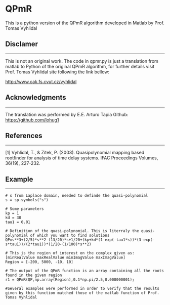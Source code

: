 # QPmR
This is a python version of the QPmR algorithm developed in Matlab by Prof. Tomas Vyhlidal

## Disclamer
---------

This is not an original work. The code in qpmr.py is just a translation from matlab to Python of the original QPmR algorithm, for further details visit Prof. Tomas Vyhlidal site following the link bellow:

http://www.cak.fs.cvut.cz/vyhlidal

## Acknowledgments
----------
The translation was performed by E.E. Arturo Tapia
Github: https://github.com/lohug1

## References
----------

[1] Vyhlídal, T., & Zítek, P. (2003). Quasipolynomial mapping based rootfinder for analysis of time delay systems. IFAC Proceedings Volumes, 36(19), 227-232.

## Example
---------
```
# s from Laplace domain, needed to definde the quasi-polynomial
s = sp.symbols("s")

# Some parameters
kp = 1
kd = 30
tau1 = 0.01

# Definition of the quasi-polynomial. This is literraly the quasi-polynomial of which you want to find solutions
QP=s**3+(2/5)*s**2-(13/20)*s+1/20+(kp+kd*(1-exp(-tau1*s))*(3-exp(-s*tau1))/(2*tau1))*(1/20-(1/100)*s**2)

# This is the region of interest on the complex given as: [minRealValue maxRealValue minImagValue maxImagValue] 
Region = [-200, 5000, -10, 10]

# The output of the QPmR function is an array containing all the roots found in the given region
r1 = QPmR(QP,np.array(Region),0.1*np.pi/2.5,0.000000001);

#Several examples were performed in order to verify that the results given by this function matched those of the matlab function of Prof. Tomas Vyhlidal 
```
